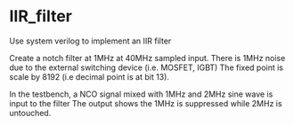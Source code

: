 # IIR_filter
Use system verilog to implement an IIR filter

Create a notch filter at 1MHz at 40MHz sampled input. 
There is 1MHz noise due to the external switching device (i.e. MOSFET, IGBT)
The fixed point is scale by 8192 (i.e decimal point is at bit 13).

In the testbench, a NCO signal mixed with 1MHz and 2MHz sine wave is input to the filter
The output shows the 1MHz is suppressed while 2MHz is untouched.
